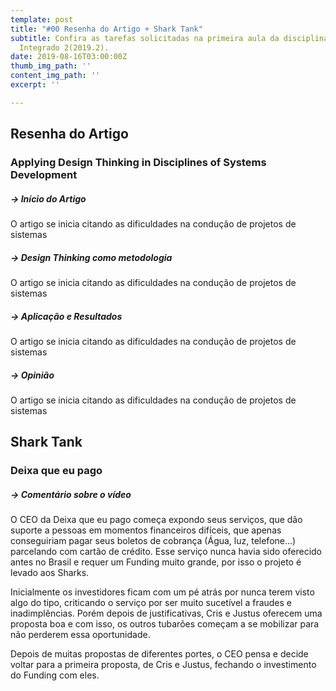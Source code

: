 ```yaml
---
template: post
title: "#00 Resenha do Artigo + Shark Tank"
subtitle: Confira as tarefas solicitadas na primeira aula da disciplina de Projeto
  Integrado 2(2019.2).
date: 2019-08-16T03:00:00Z
thumb_img_path: ''
content_img_path: ''
excerpt: ''

---
```

## Resenha do Artigo

### Applying Design Thinking in Disciplines of Systems Development

##### → _Início do Artigo_

O artigo se inicia citando as dificuldades na condução de projetos de sistemas

##### → _Design Thinking como metodologia_

O artigo se inicia citando as dificuldades na condução de projetos de sistemas

##### → _Aplicação e Resultados_

O artigo se inicia citando as dificuldades na condução de projetos de sistemas

##### → _Opinião_

O artigo se inicia citando as dificuldades na condução de projetos de sistemas

## Shark Tank

### Deixa que eu pago

##### → _Comentário sobre o vídeo_

O CEO da Deixa que eu pago começa expondo seus serviços, que dão suporte a pessoas em momentos financeiros difíceis, que apenas conseguiriam pagar seus boletos de cobrança (Água, luz, telefone...) parcelando com cartão de crédito. Esse serviço nunca havia sido oferecido antes no Brasil e requer um Funding muito grande, por isso o projeto é levado aos Sharks.

Inicialmente os investidores ficam com um pé atrás por nunca terem visto algo do tipo, criticando o serviço por ser muito sucetível a fraudes e inadimplências. Porém depois de justificativas, Cris e Justus oferecem uma proposta boa e com isso, os outros tubarões começam a se mobilizar para não perderem essa oportunidade.

Depois de muitas propostas de diferentes portes, o CEO pensa e decide voltar para a primeira proposta, de Cris e Justus, fechando o investimento do Funding com eles.